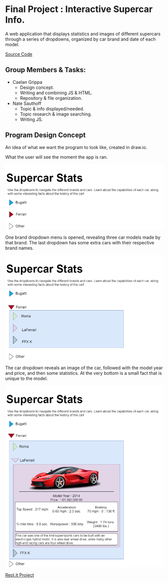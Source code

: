 # Final Project : Interactive Supercar Info.

A web application that displays statistics and images of different supercars through a series of dropdowns, organized by car brand and date of each model.

[Source Code]()

## Group Members & Tasks:
  - Caelan Grippa
      - Design concept.
      - Writing and combining JS & HTML.
      - Repository & file organization.
  - Nate Sauthoff
      - Topic & info displayed/needed.
      - Topic research & image searching.
      - Writing JS.

## Program Design Concept
An idea of what we want the program to look like, created in draw.io.

What the user will see the moment the app is ran.

![ProgramConcept](https://github.com/CG-SKYLN/Program.Project/blob/gh-pages/images/ConceptStarting.png)

One brand dropdown menu is opened, revealing three car models made by that brand. The last dropdown has some extra cars with their respective brand names.

![ConceptDropdown1](https://github.com/CG-SKYLN/Program.Project/blob/gh-pages/images/ConceptDropdown1.png)

The car dropdown reveals an image of the car, followed with the model year and price, and then some statistics. At the very bottom is a small fact that is unique to the model.

![ConceptDropdown2](https://github.com/CG-SKYLN/Program.Project/blob/gh-pages/images/ConceptDropdown2.png)

[Repl.it Project](https://replit.com/join/jebhytom-caelangrippa)
